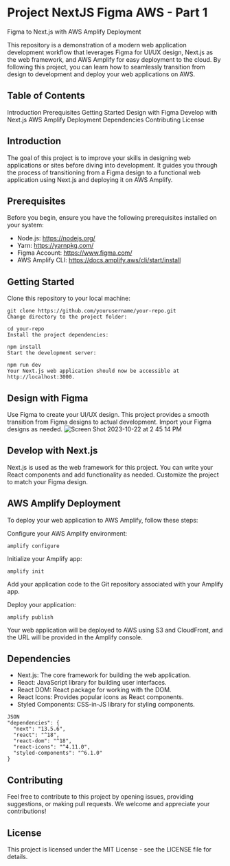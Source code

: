 # Project NextJS Figma AWS - Part 1
Figma to Next.js with AWS Amplify Deployment

This repository is a demonstration of a modern web application development workflow that leverages Figma for UI/UX design, Next.js as the web framework, and AWS Amplify for easy deployment to the cloud. By following this project, you can learn how to seamlessly transition from design to development and deploy your web applications on AWS.

## Table of Contents
Introduction
Prerequisites
Getting Started
Design with Figma
Develop with Next.js
AWS Amplify Deployment
Dependencies
Contributing
License
## Introduction
The goal of this project is to improve your skills in designing web applications or sites before diving into development. It guides you through the process of transitioning from a Figma design to a functional web application using Next.js and deploying it on AWS Amplify.

## Prerequisites
Before you begin, ensure you have the following prerequisites installed on your system:

- Node.js: https://nodejs.org/
- Yarn: https://yarnpkg.com/
- Figma Account: https://www.figma.com/
- AWS Amplify CLI: https://docs.amplify.aws/cli/start/install
  
## Getting Started
Clone this repository to your local machine:

```
git clone https://github.com/yourusername/your-repo.git
Change directory to the project folder:
```

```
cd your-repo
Install the project dependencies:
```

```
npm install
Start the development server:
```
```
npm run dev
Your Next.js web application should now be accessible at http://localhost:3000.
```
## Design with Figma
Use Figma to create your UI/UX design. This project provides a smooth transition from Figma designs to actual development. Import your Figma designs as needed.
![Screen Shot 2023-10-22 at 2 45 14 PM](https://github.com/GKozlowskiDesign/Project_NextJSFigmaAWS_Part1/assets/82541715/b1666d0e-aefa-44f2-b563-1b5bd86358e7)

## Develop with Next.js
Next.js is used as the web framework for this project. You can write your React components and add functionality as needed. Customize the project to match your Figma design.


## AWS Amplify Deployment
To deploy your web application to AWS Amplify, follow these steps:

Configure your AWS Amplify environment:
```
amplify configure
```

Initialize your Amplify app:

```
amplify init
```

Add your application code to the Git repository associated with your Amplify app.

Deploy your application:
```
amplify publish
```

Your web application will be deployed to AWS using S3 and CloudFront, and the URL will be provided in the Amplify console.

## Dependencies
- Next.js: The core framework for building the web application.
- React: JavaScript library for building user interfaces.
- React DOM: React package for working with the DOM.
- React Icons: Provides popular icons as React components.
- Styled Components: CSS-in-JS library for styling components.

```
JSON
"dependencies": {
  "next": "13.5.6",
  "react": "^18",
  "react-dom": "^18",
  "react-icons": "^4.11.0",
  "styled-components": "^6.1.0"
}
```
## Contributing
Feel free to contribute to this project by opening issues, providing suggestions, or making pull requests. We welcome and appreciate your contributions!

## License
This project is licensed under the MIT License - see the LICENSE file for details.
